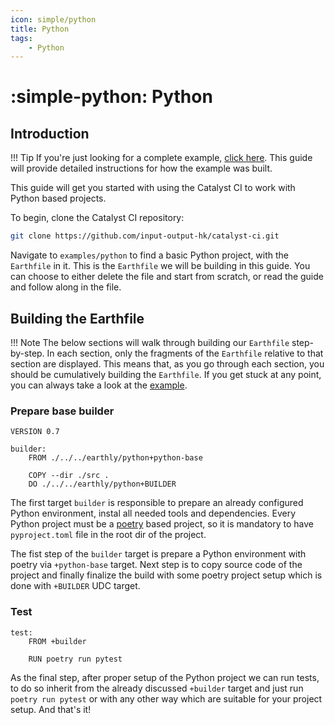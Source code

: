 ```yaml
---
icon: simple/python
title: Python
tags: 
    - Python
---
```


<!-- markdownlint-disable single-h1 -->
# :simple-python: Python
<!-- markdownlint-enable single-h1 -->

## Introduction

<!-- markdownlint-disable max-one-sentence-per-line -->
!!! Tip
    If you're just looking for a complete example,
    [click here](https://github.com/input-output-hk/catalyst-ci/blob/master/examples/python/Earthfile).
    This guide will provide detailed instructions for how the example was built.
<!-- markdownlint-enable max-one-sentence-per-line -->

This guide will get you started with using the Catalyst CI to work with Python based projects.

To begin, clone the Catalyst CI repository:

```bash
git clone https://github.com/input-output-hk/catalyst-ci.git
```

Navigate to `examples/python` to find a basic Python project, with the `Earthfile` in it.
This is the `Earthfile` we will be building in this guide.
You can choose to either delete the file and start from scratch,
or read the guide and follow along in the file.

## Building the Earthfile

<!-- markdownlint-disable max-one-sentence-per-line -->
!!! Note
    The below sections will walk through building our `Earthfile` step-by-step.
    In each section, only the fragments of the `Earthfile` relative to that section are displayed.
    This means that, as you go through each section, you should be cumulatively building the `Earthfile`.
    If you get stuck at any point, you can always take a look at the
    [example](https://github.com/input-output-hk/catalyst-ci/blob/master/examples/python/Earthfile).
<!-- markdownlint-enable max-one-sentence-per-line -->

### Prepare base builder

```Earthfile
VERSION 0.7

builder:
    FROM ./../../earthly/python+python-base

    COPY --dir ./src .
    DO ./../../earthly/python+BUILDER
```

The first target `builder` is responsible to prepare an already configured Python environment,
instal all needed tools and dependencies.
Every Python project must be a [poetry](https://python-poetry.org) based project,
so it is mandatory to have `pyproject.toml` file in the root dir of the project.

The fist step of the `builder` target is prepare a Python environment
with poetry via `+python-base` target.
Next step is to copy source code of the project and finally finalize the build
with some poetry project setup which is done with `+BUILDER` UDC target.

### Test

```Earthfile
test:
    FROM +builder

    RUN poetry run pytest
```

As the final step, after proper setup of the Python project we can run tests,
to do so
inherit from the already discussed `+builder` target and just run `poetry run pytest`
or with any other way which are suitable for your project setup.
And that's it!